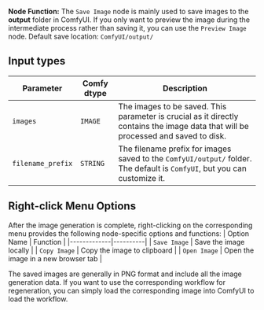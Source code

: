 
**Node Function:** The `Save Image` node is mainly used to save images to the **output** folder in ComfyUI. If you only want to preview the image during the intermediate process rather than saving it, you can use the `Preview Image` node.
Default save location: `ComfyUI/output/`

## Input types

| Parameter | Comfy dtype | Description |
|-----------|-------------|-------------|
| `images` | `IMAGE` | The images to be saved. This parameter is crucial as it directly contains the image data that will be processed and saved to disk. |
| `filename_prefix` | `STRING` | The filename prefix for images saved to the `ComfyUI/output/` folder. The default is `ComfyUI`, but you can customize it. |

## Right-click Menu Options

After the image generation is complete, right-clicking on the corresponding menu provides the following node-specific options and functions:
| Option Name | Function |
|-------------|----------|
| `Save Image` | Save the image locally |
| `Copy Image` | Copy the image to clipboard |
| `Open Image` | Open the image in a new browser tab |

The saved images are generally in PNG format and include all the image generation data. If you want to use the corresponding workflow for regeneration, you can simply load the corresponding image into ComfyUI to load the workflow.